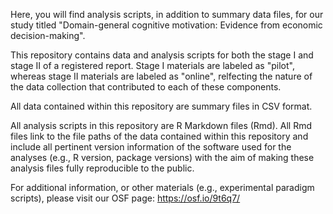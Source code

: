 Here, you will find analysis scripts, in addition to summary data files, for our study titled "Domain-general cognitive motivation: Evidence from economic decision-making".

This repository contains data and analysis scripts for both the stage I and stage II of a registered report. Stage I materials are labeled as "pilot", whereas stage II materials are labeled as "online", relfecting the nature of the data collection that contributed to each of these components.

All data contained within this repository are summary files in CSV format. 

All analysis scripts in this repository are R Markdown files (Rmd). All Rmd files link to the file paths of the data contained within this repository and include all pertinent version information of the software used for the analyses (e.g., R version, package versions) with the aim of making these analysis files fully reproducible to the public.

For additional information, or other materials (e.g., experimental paradigm scripts), please visit our OSF page: https://osf.io/9t6q7/
